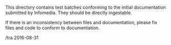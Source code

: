 This directory contains test batches conforming to the 
initial documentation submitted by Infomedia.  They should
be directly ingestable.

If there is an inconsistency between files and documentation,
please fix files and code to conform to documentation.

/tra 2016-08-31
